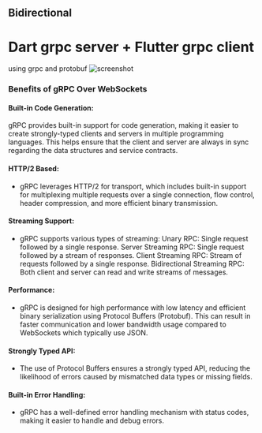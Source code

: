 ## Bidirectional

# Dart grpc server + Flutter grpc client

using grpc and protobuf
![screenshot](https://github.com/ahrar-deriv/dart_flutter_grpc_poc/assets/98078754/514b7b4e-8349-4eb2-abcd-0dd1181e8afd)

### Benefits of gRPC Over WebSockets

#### Built-in Code Generation:

gRPC provides built-in support for code generation, making it easier to create strongly-typed clients and servers in multiple programming languages. This helps ensure that the client and server are always in sync regarding the data structures and service contracts.

#### HTTP/2 Based:

- gRPC leverages HTTP/2 for transport, which includes built-in support for multiplexing multiple requests over a single connection, flow control, header compression, and more efficient binary transmission.

#### Streaming Support:

- gRPC supports various types of streaming:
  Unary RPC: Single request followed by a single response.
  Server Streaming RPC: Single request followed by a stream of responses.
  Client Streaming RPC: Stream of requests followed by a single response.
  Bidirectional Streaming RPC: Both client and server can read and write streams of messages.

#### Performance:

- gRPC is designed for high performance with low latency and efficient binary serialization using Protocol Buffers (Protobuf). This can result in faster communication and lower bandwidth usage compared to WebSockets which typically use JSON.

#### Strongly Typed API:

- The use of Protocol Buffers ensures a strongly typed API, reducing the likelihood of errors caused by mismatched data types or missing fields.

#### Built-in Error Handling:

- gRPC has a well-defined error handling mechanism with status codes, making it easier to handle and debug errors.
